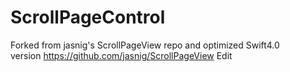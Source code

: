 # ScrollPageControl
Forked from jasnig's ScrollPageView repo and optimized Swift4.0 version https://github.com/jasnig/ScrollPageView
Edit


